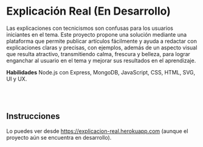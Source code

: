 <br><br>

# Explicación Real (En Desarrollo)

Las explicaciones con tecnicismos son confusas para los usuarios iniciantes en el tema. Este proyecto propone una solución mediante una plataforma que permite publicar artículos fácilmente y ayuda a redactar con explicaciones claras y precisas, con ejemplos, además de un aspecto visual que resulta atractivo, transmitiendo calma, frescura y belleza, para lograr enganchar al usuario en el tema y mejorar sus resultados en el aprendizaje.

**Habilidades** Node.js con Express, MongoDB, JavaScript, CSS, HTML, SVG, UI y UX.

<br><br>

## Instrucciones

Lo puedes ver desde https://explicacion-real.herokuapp.com (aunque el proyecto aún se encuentra en desarrollo).

<br><br>
